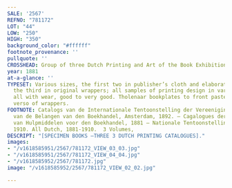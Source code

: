 ```yaml
---
SALE: '2567'
REFNO: "781172"
LOT: "44"
LOW: "250"
HIGH: "350"
background_color: "#ffffff"
footnote_provenance: ''
pullquote: ''
CROSSHEAD: Group of three Dutch Printing and Art of the Book Exhibition Catalogs.
year: 1881
at-a-glance: ''
TYPESET: Various sizes, the first two in publisher’s cloth and elaborately stamped,
  the third in original wrappers; all samples of printing design in varied color inks;
  all with wear, good to very good. Tholenaar bookplates to front paste-downs and
  verso of wrappers.
FOOTNOTE: Catalogs van de Internationale Tentoonstelling der Vereeniging tot Bevordering
  van de Belangen van den Boekhandel, Amsterdam, 1892. — Cagalogues der Tentoonstelling
  van Hulpmiddelen voor den Boekhandel, 1881 — Nationale Tentoonstelling Boek… Amsterdam,
  1910. All Dutch, 1881-1910.  3 Volumes,
DESCRIPT: "[SPECIMEN BOOKS —THREE 3 DUTCH PRINTING CATALOGUES]."
images:
- "/v1618585951/2567/781172_VIEW_03_03.jpg"
- "/v1618585951/2567/781172_VIEW_04_04.jpg"
- "/v1618585952/2567/781172.jpg"
image: "/v1618585952/2567/781172_VIEW_02_02.jpg"

---
```

